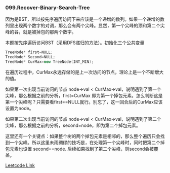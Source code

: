 ### 099.Recover-Binary-Search-Tree

因为是BST，所以按先序遍历访问下来应该是一个递增的数列。如果一个递增的数列里出现两个数字的对调，那么会有两个尖峰。显然，第一个尖峰的顶和第二个尖峰的谷，就是被掉包的那两个数字。

本题按先序遍历访问BST（采用DFS递归的方法）。初始化三个公共变量
```cpp
TreeNode* first=NULL;
TreeNode* Second=NULL;
TreeNode* CurMax=new TreeNode(INT_MIN);
```
在遍历过程中，CurMax永远存储的是上一次访问的节点，理论上是一个不断增大的值。

如果第一次出现当前访问的节点 node->val < CurMax->val，说明遇到了第一个尖峰，那么根据之前的分析，first=CurMax 即为第一个掉包元素。怎么判断这是第一个尖峰呢？只需要看first==NULL就行。别忘了，这一回合后的CurMax应该设置为node。

如果第二次出现当前访问的节点 node->val < CurMax->val，说明遇到了第二个尖峰，那么根据之前的分析，second=node，即为第二个掉包元素。

这里还有一个关键点：如果整个树的两个掉包元素是相邻的，那么整个遍历只会找到一个尖峰。所以这里未雨绸缪的技巧是，在处理第一个尖峰时，同时把第二个掉包元素也设置 second==node. 后续如果找到了第二个尖峰，则second会被覆盖。


[Leetcode Link](https://leetcode.com/problems/recover-binary-search-tree)